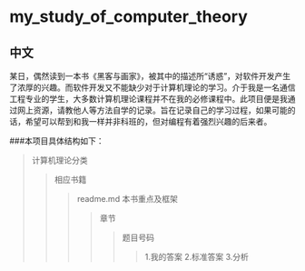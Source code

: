 # my_study_of_computer_theory
## 中文
某日，偶然读到一本书《黑客与画家》，被其中的描述所“诱惑”，对软件开发产生了浓厚的兴趣。而软件开发又不能缺少对于计算机理论的学习。介于我是一名通信工程专业的学生，大多数计算机理论课程并不在我的必修课程中。此项目便是我通过网上资源，请教他人等方法自学的记录。旨在记录自己的学习过程，如果可能的话，希望可以帮到和我一样并非科班的，但对编程有着强烈兴趣的后来者。

###本项目具体结构如下：
>计算机理论分类
>>相应书籍
>>>readme.md   本书重点及框架
>>>>章节
>>>>>题目号码
>>>>>>1.我的答案 2.标准答案 3.分析








